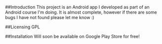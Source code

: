 ##Introduction
This project is an Android app I developed as part of an Android course I'm doing.  It is almost complete, however if there are some bugs I have not found please let me know :)

##Licensing
GPL

##Installation
Will soon be available on Google Play Store for free!